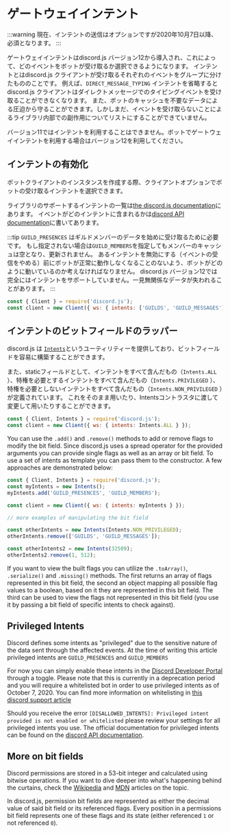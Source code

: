 # ゲートウェイインテント

:::warning
現在、インテントの送信はオプションですが2020年10月7日以降、必須となります。
:::

ゲートウェイインテントはdiscord.js バージョン12から導入され、これによって、どのイベントをボットが受け取るか選択できるようになります。 インテントとはdiscord.js クライアントが受け取るそれぞれのイベントをグループに分けたもののことです。 例えば、`DIRECT_MESSAGE_TYPING` インテントを省略するとdiscord.js クライアントはダイレクトメッセージでのタイピングイベントを受け取ることができなくなります。 また、ボットのキャッシュを不要なデータによる圧迫から守ることができます。しかしまだ、イベントを受け取らないことによるライブラリ内部での副作用についてリストにすることができていません。

<branch version="11.x">

バージョン11ではインテントを利用することはできません。ボットでゲートウェイインテントを利用する場合はバージョン12を利用してください。

</branch>

<branch version="12.x">

## インテントの有効化

ボットクライアントのインスタンスを作成する際、クライアントオプションでボットの受け取るインテントを選択できます。

ライブラリのサポートするインテントの一覧は[the discord.js documentation](https://discord.js.org/#/docs/main/stable/class/Intents?scrollTo=s-FLAGS)にあります。 イベントがどのインテントに含まれるかは[discord API documentation](https://discordapp.com/developers/docs/topics/gateway#list-of-intents)に書いてあります。

:::tip
`GUILD_PRESENCES` はギルドメンバーのデータを始めに受け取るために必要です。 もし指定されない場合は`GUILD_MEMBERS`を指定してもメンバーのキャッシュは空となり、更新されません。 あるインテントを無効にする（イベントの受信をやめる）前にボットが正常に動作しなくなることのないよう、ボットがどのように動いているのか考えなければなりません。 discord.js バージョン12では完全にはインテントをサポートしていません。一見無関係なデータが失われることがあります。
:::

```js
const { Client } = require('discord.js');
const client = new Client({ ws: { intents: ['GUILDS', 'GUILD_MESSAGES'] } });
```

## インテントのビットフィールドのラッパー

discord.js は [`Intents`](https://discord.js.org/#/docs/main/stable/class/Intents)というユーティリティーを提供しており、ビットフィールドを容易に構築することができます。

また、staticフィールドとして、インテントをすべて含んだもの（`Intents.ALL` ）、特権を必要とするインテントをすべて含んだもの（`Intents.PRIVILEGED` ）、特権を必要としないインテントをすべて含んだもの（`Intents.NON_PRIVILEGED` ）が定義されています。 これをそのまま用いたり、Intentsコントラスタに渡して変更して用いたりすることができます。

```js
const { Client, Intents } = require('discord.js');
const client = new Client({ ws: { intents: Intents.ALL } });
```

<!--
The other static bits can be accessed likewise via <code>Intents.PRIVILEGED</code> and <code>Intents.NON_PRIVILEGED</code>.
-->

You can use the `.add()` and `.remove()` methods to add or remove flags to modify the bit field. Since discord.js uses a spread operator for the provided arguments you can provide single flags as well as an array or bit field. To use a set of intents as template you can pass them to the constructor. A few approaches are demonstrated below:

```js
const { Client, Intents } = require('discord.js');
const myIntents = new Intents();
myIntents.add('GUILD_PRESENCES', 'GUILD_MEMBERS');

const client = new Client({ ws: { intents: myIntents } });

// more examples of manipulating the bit field

const otherIntents = new Intents(Intents.NON_PRIVILEGED);
otherIntents.remove(['GUILDS', 'GUILD_MESSAGES']);

const otherIntents2 = new Intents(32509);
otherIntents2.remove(1, 512);
```

If you want to view the built flags you can utilize the `.toArray()`, `.serialize()` and `.missing()`  methods. The first returns an array of flags represented in this bit field, the second an object mapping all possible flag values to a boolean, based on it they are represented in this bit field. The third can be used to view the flags not represented in this bit field (you use it by passing a bit field of specific intents to check against).

## Privileged Intents

Discord defines some intents as "privileged" due to the sensitive nature of the data sent through the affected events. At the time of writing this article privileged intents are `GUILD_PRESENCES` and `GUILD_MEMBERS`

For now you can simply enable these intents in the [Discord Developer Portal](https://discordapp.com/developers/applications) through a toggle. Please note that this is currently in a deprecation period and you will require a whitelisted bot in order to use privileged intents as of October 7, 2020. You can find more information on whitelisting in [this discord support article](https://support.discordapp.com/hc/en-us/articles/360040720412-Bot-Verification-and-Data-Whitelisting)

Should you receive the error `[DISALLOWED_INTENTS]: Privileged intent provided is not enabled or whitelisted` please review your settings for all privileged intents you use. The official documentation for privileged intents can be found on the [discord API documentation](https://discordapp.com/developers/docs/topics/gateway#privileged-intents).

## More on bit fields

Discord permissions are stored in a 53-bit integer and calculated using bitwise operations. If you want to dive deeper into what's happening behind the curtains, check the [Wikipedia](https://en.wikipedia.org/wiki/Bit_field) and [MDN](https://developer.mozilla.org/en-US/docs/Web/JavaScript/Reference/Operators/Bitwise_Operators) articles on the topic.

In discord.js, permission bit fields are represented as either the decimal value of said bit field or its referenced flags. Every position in a permissions bit field represents one of these flags and its state (either referenced `1` or not referenced `0`).

</branch>
